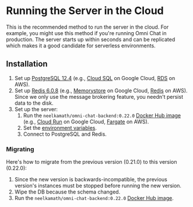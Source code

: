 # Running the Server in the Cloud

This is the recommended method to run the server in the cloud. For example, you might use this method if you're running Omni Chat in production. The server starts up within seconds and can be replicated which makes it a good candidate for serverless environments.

## Installation

1. Set up [PostgreSQL 12.4](https://www.postgresql.org/) (e.g., [Cloud SQL](https://cloud.google.com/sql/docs/postgres/) on Google Cloud, [RDS](https://aws.amazon.com/rds/postgresql/) on AWS).
1. Set up [Redis 6.0.8](https://redis.io) (e.g., [Memorystore](https://cloud.google.com/memorystore/) on Google Cloud, [Redis](https://aws.amazon.com/redis/) on AWS). Since we only use the message brokering feature, you needn't persist data to the disk.
1. Set up the server:
   1. Run the `neelkamath/omni-chat-backend:0.22.0` [Docker Hub image](https://hub.docker.com/repository/docker/neelkamath/omni-chat-backend) (e.g., [Cloud Run](https://cloud.google.com/run/) on Google Cloud, [Fargate](https://aws.amazon.com/fargate/?whats-new-cards.sort-by=item.additionalFields.postDateTime&whats-new-cards.sort-order=desc&fargate-blogs.sort-by=item.additionalFields.createdDate&fargate-blogs.sort-order=desc) on AWS).
   1. Set the [environment variables](env.md).
   1. Connect to PostgreSQL and Redis.

### Migrating

Here's how to migrate from the previous version (0.21.0) to this version (0.22.0):

1. Since the new version is backwards-incompatible, the previous version's instances must be stopped before running the new version.
1. Wipe the DB because the schema changed.
1. Run the `neelkamath/omni-chat-backend:0.22.0` [Docker Hub image](https://hub.docker.com/repository/docker/neelkamath/omni-chat-backend).
